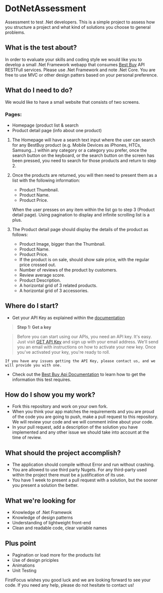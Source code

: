 # DotNetAssessment
Assessment to test .Net developers. This is a simple project to assess how you structure a project and what kind of solutions you choose to general problems.

## What is the test about?

In order to evaluate your skills and coding style we would like you to develop a small .Net Framework webapp that consumes [Best Buy](https://developer.bestbuy.com/) API RESTFull services. Please use .Net Framework and note .Net Core. You are free to use MVC or other design patters based on your personal preference. 

## What do I need to do?

We would like to have a small website that consists of two screens.

### Pages:
- Homepage (product list & search
- Product detail page (info about one product) 

1. The Homepage will have a search text input where the user can search for any BestBuy product (e.g. Mobile Devices as iPhones, HTCs, Samsung...) within any category or a category you prefer, once the search button on the keyboard, or the search button on the screen has been pressed, you need to search for those products and return to step 2. 

2. Once the products are returned, you will then need to present them as a list with the following information:
	* Product Thumbnail.
	* Product Name.
	* Product Price.
	 
	When the user presses on any item within the list go to step 3 (Product detail page).
	Using pagination to display and infinite scrolling list is a plus.

3. The Product detail page should display the details of the product as follows:
	* Product Image, bigger than the Thumbnail.
	* Product Name.
	* Product Price.
	* If the product is on sale, should show sale price, with the regular price crossed out.
	* Number of reviews of the product by customers.
	* Review average score.
	* Product Description.
	* A horizontal grid of 3 related products.
	* A horizontal grid of 3 accessories.

## Where do I start?

* Get your API Key as explained within the [documentation](https://developer.bestbuy.com/get-started)

> **Step 1: Get a key**

> Before you can start using our APIs, you need an API key. It's easy. Just visit [GET API Key](https://developer.bestbuy.com/login) and sign up with your email address. 
We'll send you an email with instructions on how to activate your new key. 
Once you've activated your key, you're ready to roll.

```
If you have any issues getting the API Key, please contact us, and we will provide you with one.
```

* Check out the [Best Buy Api Documentation](https://developer.bestbuy.com/documentation) to learn how to get the information this test requires. 

## How do I show you my work?

* Fork this repository and work on your own fork.
* When you think your app matches the requirements and you are proud of the code you are going to push, make a pull request to this repository. We will review your code and we will comment inline about your code.
* In your pull request, add a description of the solution you have implemented and any other issue we should take into account at the time of review.

## What should the project accomplish?

* The application should compile without Error and run without crashing.
* You are allowed to use third party Nugets. For any third-party used within the project there must be a justification of its use.
* You have 1 week to present a pull request with a solution, but the sooner you present a solution the better.

## What we're looking for

* Knowledge of .Net Framewok
* Knowledge of design patterns
* Understanding of lightweight front-end
* Clean and readable code, clear variable names

## Plus point

* Pagination or load more for the products list
* Use of design priciples
* Animations
* Unit Testing

FirstFocus wishes you good luck and we are looking forward to see your code. 
If you need any help, please do not hesitate to contact us!
